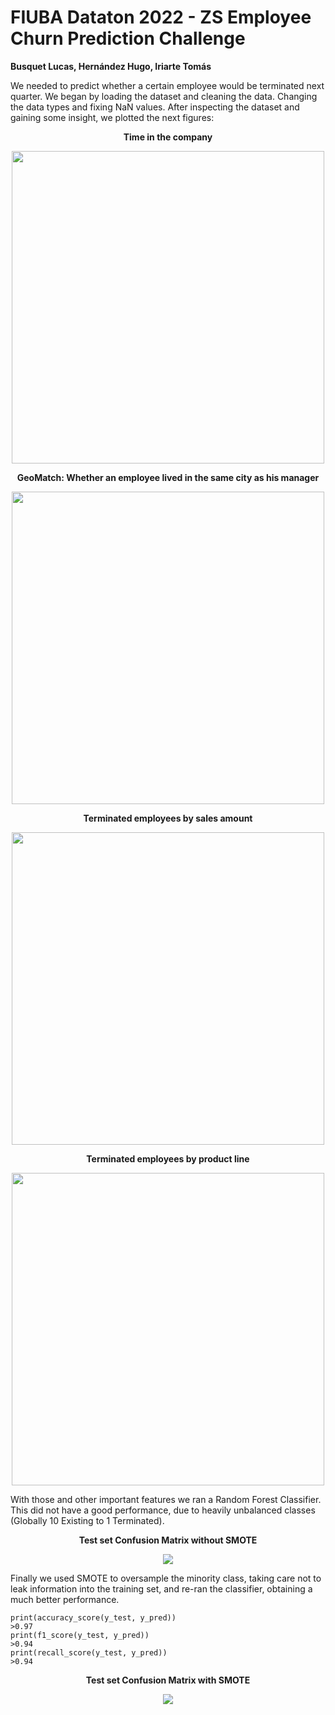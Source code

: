 # FIUBA Dataton 2022 - ZS Employee Churn Prediction Challenge

<b>Busquet Lucas, Hernández Hugo, Iriarte Tomás</b>

We needed to predict whether a certain employee would be terminated next quarter. We began by loading the dataset and cleaning the data. Changing the data types and fixing NaN values. After inspecting the dataset and gaining some insight, we plotted the next figures:

<p align="center">
  <b>Time in the company</b>
</p>
<p align="center">
  <img src="https://user-images.githubusercontent.com/71747228/179814256-0b2e5f68-6dc7-404f-af78-1748f7d003e1.png"
  width="500" />
</p>

<p align="center">
  <b>GeoMatch: Whether an employee lived in the same city as his manager</b>
</p>
<p align="center">
  <img src="https://user-images.githubusercontent.com/71747228/179814810-8c8fccb4-4fbf-44d1-84ee-87c5e0b02d59.png"
  width="500" />
</p>

<p align="center">
  <b>Terminated employees by sales amount</b>
</p>
<p align="center">
  <img src="https://user-images.githubusercontent.com/71747228/179815174-deb76d01-c127-421d-b356-a1419bb031cf.png"
  width="500" />
</p>

<p align="center">
  <b>Terminated employees by product line</b>
</p>
<p align="center">
  <img src="https://user-images.githubusercontent.com/71747228/179815377-498ccadd-19cf-48d0-8553-504031905760.png"
  width="500" />
</p>

With those and other important features we ran a Random Forest Classifier. This did not have a good performance, due to heavily unbalanced classes (Globally 10 Existing to 1 Terminated). 

<p align="center">
  <b>Test set Confusion Matrix without SMOTE</b>
</p>
<p align="center">
  <img src="https://user-images.githubusercontent.com/71747228/179823615-06206b41-ab78-4ed2-b37e-9c99484b6749.jpg" />
</p>

Finally we used SMOTE to oversample the minority class, taking care not to leak information into the training set, and re-ran the classifier, obtaining a much better performance.

    print(accuracy_score(y_test, y_pred))
    >0.97
    print(f1_score(y_test, y_pred))
    >0.94
    print(recall_score(y_test, y_pred))
    >0.94
    
<p align="center">
  <b>Test set Confusion Matrix with SMOTE</b>
</p>
<p align="center">
  <img src="https://user-images.githubusercontent.com/71747228/179823456-9ddd9a9a-13c4-4299-8b1b-bbe1d0c6ccaa.jpg" />
</p>


<!-- <p align="center">
  <b>Image of the dashboard</b>
</p>
<p align="center">
  <img src="https://user-images.githubusercontent.com/71747228/179818556-727e93d2-c2a1-4434-8837-a3067431ffc9.jpeg" />
</p> -->


